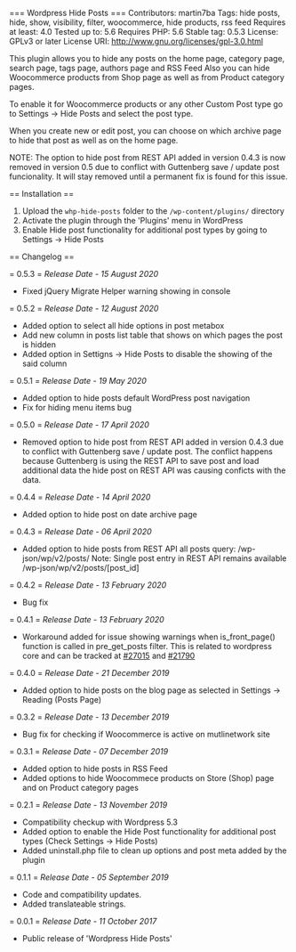 === Wordpress Hide Posts ===
Contributors: martin7ba
Tags: hide posts, hide, show, visibility, filter, woocommerce, hide products, rss feed
Requires at least: 4.0
Tested up to: 5.6
Requires PHP: 5.6
Stable tag: 0.5.3
License: GPLv3 or later
License URI: http://www.gnu.org/licenses/gpl-3.0.html

This plugin allows you to hide any posts on the home page, category page, search page, tags page, authors page and RSS Feed
Also you can hide Woocommerce products from Shop page as well as from Product category pages.

To enable it for Woocommerce products or any other Custom Post type go to Settings -> Hide Posts and select the post type.

When you create new or edit post, you can choose on which archive page to hide that post as well as on the home page.

NOTE: The option to hide post from REST API added in version 0.4.3 is now removed in version 0.5 due to conflict with Guttenberg save / update post funcionality.
It will stay removed until a permanent fix is found for this issue.

== Installation ==

1. Upload the `whp-hide-posts` folder to the `/wp-content/plugins/` directory
2. Activate the plugin through the 'Plugins' menu in WordPress
3. Enable Hide post functionality for additional post types by going to Settings -> Hide Posts

== Changelog ==

= 0.5.3 =
*Release Date - 15 August 2020*

* Fixed jQuery Migrate Helper warning showing in console

= 0.5.2 =
*Release Date - 12 August 2020*

* Added option to select all hide options in post metabox
* Add new column in posts list table that shows on which pages the post is hidden
* Added option in Settigns -> Hide Posts to disable the showing of the said column

= 0.5.1 =
*Release Date - 19 May 2020*

* Added option to hide posts default WordPress post navigation
* Fix for hiding menu items bug

= 0.5.0 =
*Release Date - 17 April 2020*

* Removed option to hide post from REST API added in version 0.4.3 due to conflict with Guttenberg save / update post.
The conflict happens because Guttenberg is using the REST API to save post and load additional data the hide post on REST API was causing conficts with the data.

= 0.4.4 =
*Release Date - 14 April 2020*

* Added option to hide post on date archive page

= 0.4.3 =
*Release Date - 06 April 2020*

* Added option to hide posts from REST API all posts query: /wp-json/wp/v2/posts/
Note: Single post entry in REST API remains available /wp-json/wp/v2/posts/[post_id]

= 0.4.2 =
*Release Date - 13 February 2020*

* Bug fix

= 0.4.1 =
*Release Date - 13 February 2020*

* Workaround added for issue showing warnings when is_front_page() function is called in pre_get_posts filter. This is related to wordpress core and can be tracked at [#27015](https://core.trac.wordpress.org/ticket/27015) and [#21790](https://core.trac.wordpress.org/ticket/21790)

= 0.4.0 =
*Release Date - 21 December 2019*

* Added option to hide posts on the blog page as selected in Settings -> Reading (Posts Page)

= 0.3.2 =
*Release Date - 13 December 2019*

* Bug fix for checking if Woocommerce is active on mutlinetwork site

= 0.3.1 =
*Release Date - 07 December 2019*

* Added option to hide posts in RSS Feed
* Added options to hide Woocommece products on Store (Shop) page and on Product category pages

= 0.2.1 =
*Release Date - 13 November 2019*

* Compatibility checkup with Wordpress 5.3
* Added option to enable the Hide Post functionality for additional post types (Check Settings -> Hide Posts)
* Added uninstall.php file to clean up options and post meta added by the plugin

= 0.1.1 =
*Release Date - 05 September 2019*

* Code and compatibility updates.
* Added translateable strings.

= 0.0.1 =
*Release Date - 11 October 2017*

* Public release of 'Wordpress Hide Posts'